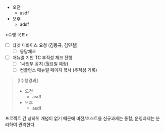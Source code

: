 - 오전
	- asdf
- 오후
	- adsf

<수행 목표>
- [ ] 타겟 디바이스 요청 (김동규, 김민철)
	- [ ] 응답체크
- [ ] 매뉴얼 기반 TC 추적성 체크 진행
	- [ ] 1사업부 공지 (월요일 예정)
	- [ ] 컨플런스 매뉴얼 페이지 복사 (추적성 기록)

>[!수행경과]
>- 오전
>	- asdf
>- 오후
>	- asdf

프로젝트 간 상하위 개념이 없기 때문에 비전/호스트를 신규과제는 통합, 운영과제는 분리하여 관리한다.

